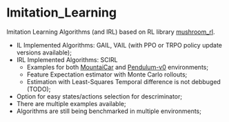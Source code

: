 # Imitation_Learning
Imitation Learning Algorithms (and IRL) based on RL library [mushroom_rl](https://github.com/MushroomRL/mushroom-rl).

- IL Implemented Algorithms: GAIL, VAIL (with PPO or TRPO policy update versions available);
- IRL Implemented Algorithms: SCIRL
    - Examples for both [MountaiCar](examples/irl/scirl_mountain_car.py) and [Pendulum-v0](examples/irl/scirl_pendulum.py) environments;
    - Feature Expectation estimator with Monte Carlo rollouts;
    - Estimation with Least-Squares Temporal difference is not debbuged (TODO);
- Option for easy states/actions selection for descriminator;
- There are multiple examples available;
- Algorithms are still being benchmarked in multiple environments;
